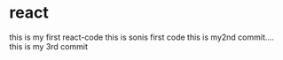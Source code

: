 # react
this is  my first react-code
this is sonis first code
this is my2nd commit....
this is my 3rd commit